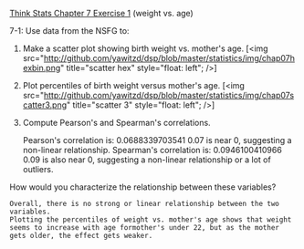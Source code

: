 [Think Stats Chapter 7 Exercise 1](http://greenteapress.com/thinkstats2/html/thinkstats2008.html#toc70) (weight vs. age)

7-1: Use data from the NSFG to: 

1) Make a scatter plot showing birth weight vs. mother's age. 
[<img src="http://github.com/yawitzd/dsp/blob/master/statistics/img/chap07hexbin.png" title="scatter hex" style="float: left"; />]

2) Plot percentiles of birth weight versus mother's age. 
[<img src="http://github.com/yawitzd/dsp/blob/master/statistics/img/chap07scatter3.png" title="scatter 3" style="float: left"; />]

3) Compute Pearson's and Spearman's correlations. 

    Pearson's correlation is:  0.0688339703541
        0.07 is near 0, suggesting a non-linear relationship.
     Spearman's correlation is:  0.0946100410966
         0.09 is also near 0, suggesting a non-linear relationship or a lot of outliers.

How would you characterize the relationship between these variables?

    Overall, there is no strong or linear relationship between the two variables.
    Plotting the percentiles of weight vs. mother's age shows that weight seems to increase with age formother's under 22, but as the mother gets older, the effect gets weaker. 
    
